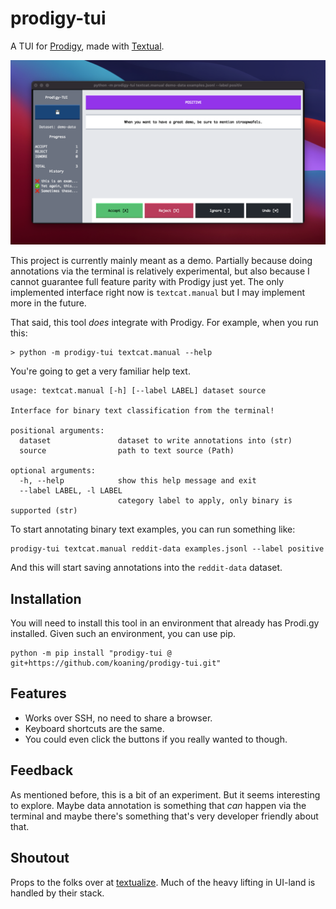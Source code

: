 # prodigy-tui

A TUI for [Prodigy](https://prodi.gy/), made with [Textual](https://textual.textualize.io/). 

![](landing.png)

This project is currently mainly meant as a demo. Partially because doing annotations via the terminal is relatively experimental, but also because I cannot guarantee full feature parity with Prodigy just yet. The only implemented interface right now is `textcat.manual` but I may implement more in the future. 

That said, this tool _does_ integrate with Prodigy. For example, when you run this:

```
> python -m prodigy-tui textcat.manual --help 
```

You're going to get a very familiar help text. 

```
usage: textcat.manual [-h] [--label LABEL] dataset source

Interface for binary text classification from the terminal!

positional arguments:
  dataset               dataset to write annotations into (str)
  source                path to text source (Path)

optional arguments:
  -h, --help            show this help message and exit
  --label LABEL, -l LABEL
                        category label to apply, only binary is supported (str)
```

To start annotating binary text examples, you can run something like: 

```
prodigy-tui textcat.manual reddit-data examples.jsonl --label positive
```

And this will start saving annotations into the `reddit-data` dataset. 

## Installation 

You will need to install this tool in an environment that already has Prodi.gy installed. Given such an environment, you can use pip. 

```
python -m pip install "prodigy-tui @ git+https://github.com/koaning/prodigy-tui.git"
```

## Features 

- Works over SSH, no need to share a browser. 
- Keyboard shortcuts are the same. 
- You could even click the buttons if you really wanted to though. 

## Feedback

As mentioned before, this is a bit of an experiment. But it seems interesting to explore. Maybe data annotation is something that _can_ happen via the terminal and maybe there's something that's very developer friendly about that.

## Shoutout 

Props to the folks over at [textualize](https://www.textualize.io/). Much of the heavy lifting in UI-land is handled by their stack. 
